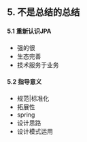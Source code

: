 ## 5. 不是总结的总结

#### 5.1 重新认识JPA

- 强的很
- 生态完善
- 技术服务于业务

#### 5.2 指导意义

- 规范|标准化
- 拓展性
- spring
- 设计思路
- 设计模式运用